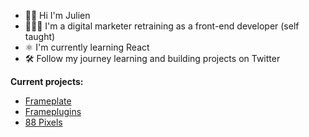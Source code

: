 - 👋🏻 Hi I'm Julien 
- 👨🏻‍💻 I'm a digital marketer retraining as a front-end developer (self taught) 
- ⚛️ I'm currently learning React
- 🛠️ Follow my journey learning and building projects on Twitter


**Current projects:**
- [Frameplate](https:/frameplate.co)
- [Frameplugins](https://frameplugins.com)
- [88 Pixels](https://88pixels.co)

<!---
julesvcode/julesvcode is a ✨ special ✨ repository because its `README.md` (this file) appears on your GitHub profile.
You can click the Preview link to take a look at your changes.
--->
